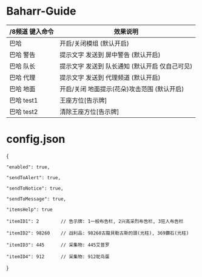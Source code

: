 Baharr-Guide
======

/8频道 键入命令 | 效果说明
--- | ---
巴哈 | 开启/关闭模组 (默认开启)
巴哈 警告 | 提示文字 发送到 屏中警告 (默认开启)
巴哈 队长 | 提示文字 发送到 队长通知 (默认开启 仅自己可见)
巴哈 代理 | 提示文字 发送到 代理频道  (默认开启)
巴哈 地面 | 开启/关闭 地面提示(花朵)攻击范围 (默认开启)
巴哈 test1 | 王座方位[告示牌]
巴哈 test2 | 清除王座方位[告示牌]

# config.json

{

	"enabled": true,
	
	"sendToAlert": true,
	
	"sendToNotice": true,
	
	"sendToMessage": true,
	
	"itemsHelp": true
	
	"itemID1": 2		// 告示牌: 1一般布告栏, 2兴高采烈布告栏, 3狂人布告栏
	
	"itemID2": 98260	// 战利品: 98260古龍貝勒古斯的頭(光柱), 369鑽石(光柱)
	
	"itemID3": 445		// 采集物: 445艾普罗
	
	"itemID4": 912		// 采集物: 912鸵鸟蛋

}
